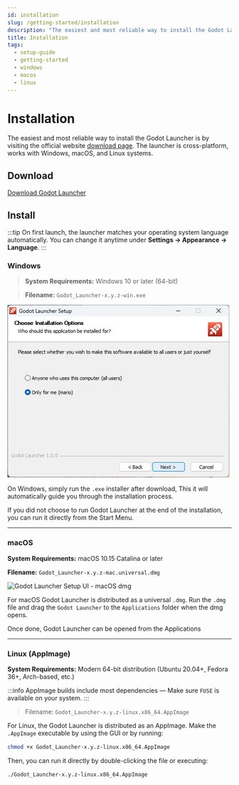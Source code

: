 ```yaml
---
id: installation
slug: /getting-started/installation
description: "The easiest and most reliable way to install the Godot Launcher is by visiting https://godotlauncher.org/download. The launcher is cross-platform, works with Windows, macOS, and Linux systems."
title: Installation
tags:
  - setup-guide
  - getting-started
  - windows
  - macos
  - linux
---
```


# Installation

The easiest and most reliable way to install the Godot Launcher is by visiting the official website [download page](https://godotlauncher.org/download). The launcher is cross-platform, works with Windows, macOS, and Linux systems.

## Download

[Download Godot Launcher](https://godotlauncher.org/download)

## Install

:::tip
On first launch, the launcher matches your operating system language automatically. You can change it anytime under **Settings → Appearance → Language**.
:::

### Windows

> **System Requirements:** Windows 10 or later (64-bit)

> **Filename:** `Godot_Launcher-x.y.z-win.exe`

![Godot Launcher Setup UI - windows](../../static/img/win-installer-ui.webp)

On Windows, simply run the `.exe` installer after download, This it will automatically guide you through the installation process.

If you did not choose to run Godot Launcher at the end of the installation, you can run it directly from the Start Menu.

---

### macOS

**System Requirements:** macOS 10.15 Catalina or later

**Filename:** `Godot_Launcher-x.y.z-mac.universal.dmg`

![Godot Launcher Setup UI - macOS dmg](/img/dmg-installer-ui.webp)

For macOS Godot Launcher is distributed as a universal `.dmg`. Run the `.dmg` file and drag the `Godot Launcher` to the `Applications` folder when the dmg opens.

Once done, Godot Launcher can be opened from the Applications

---

### Linux (AppImage)

**System Requirements:** Modern 64-bit distribution (Ubuntu 20.04+, Fedora 36+, Arch-based, etc.)

:::info
AppImage builds include most dependencies — Make sure `FUSE` is available on your system.
:::

> Filename: `Godot_Launcher-x.y.z-linux.x86_64.AppImage`

For Linux, the Godot Launcher is distributed as an AppImage.
Make the `.AppImage` executable by using the GUI or by
running:

```bash
chmod +x Godot_Launcher-x.y.z-linux.x86_64.AppImage
```

Then, you can run it directly by double-clicking the file or executing:

```bash
./Godot_Launcher-x.y.z-linux.x86_64.AppImage
```
